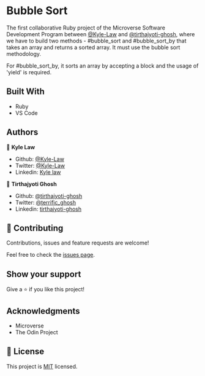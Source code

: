 # Bubble Sort

The first collaborative Ruby project of the Microverse Software Development Program between [@Kyle-Law](https://github.com/Kyle-Law) and [@tirthajyoti-ghosh](https://github.com/tirthajyoti-ghosh), where we have to build two methods - #bubble_sort and #bubble_sort_by that takes an array and returns a sorted array. It must use the bubble sort methodology.

For #bubble_sort_by, it sorts an array by accepting a block and the usage of 'yield' is required.

## Built With

- Ruby
- VS Code


## Authors

👤 **Kyle Law**

- Github: [@Kyle-Law](https://github.com/Kyle-Law)
- Twitter: [@Kyle-Law](https://twitter.com/ZhunKhing)
- Linkedin: [Kyle law](https://www.linkedin.com/in/kyle-lawzhunkhing/)

👤 **Tirthajyoti Ghosh**

- Github: [@tirthajyoti-ghosh](https://github.com/tirthajyoti-ghosh)
- Twitter: [@terrific_ghosh](https://twitter.com/terrific_ghosh)
- Linkedin: [tirthajyoti-ghosh](https://www.linkedin.com/in/tirthajyoti-ghosh-370544199/)

## 🤝 Contributing

Contributions, issues and feature requests are welcome!

Feel free to check the [issues page](https://github.com/Kyle-Law/Bubble-Sort/issues).

## Show your support

Give a ⭐️ if you like this project!

## Acknowledgments

- Microverse
- The Odin Project

## 📝 License

This project is [MIT](lic.url) licensed.
